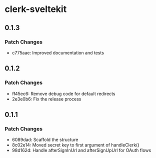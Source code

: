 # clerk-sveltekit

## 0.1.3

### Patch Changes

- c775aae: Improved documentation and tests

## 0.1.2

### Patch Changes

- ff45ec6: Remove debug code for default redirects
- 2e3e0b6: Fix the release process

## 0.1.1

### Patch Changes

- 6089dad: Scaffold the structure
- 8c02e14: Moved secret key to first argument of handleClerk()
- 98d162d: Handle afterSignInUrl and afterSignUpUrl for OAuth flows
